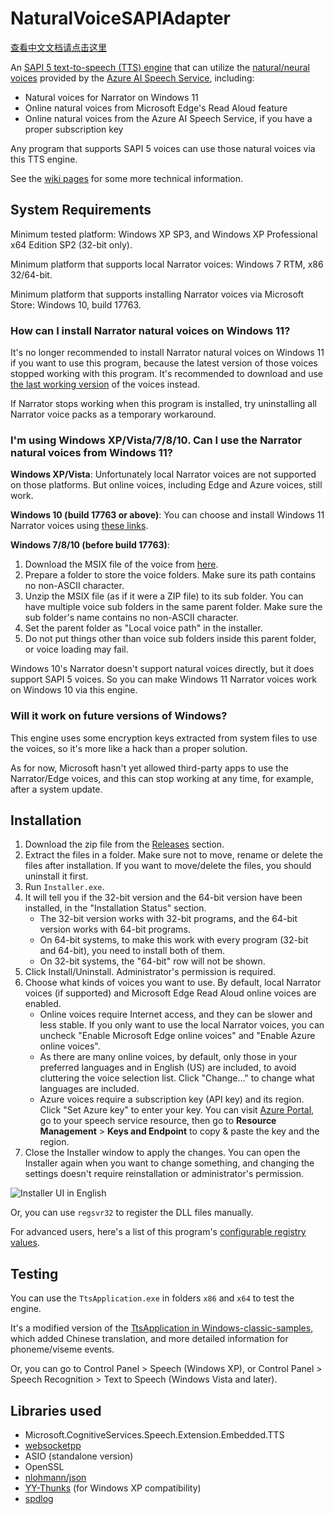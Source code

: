 # NaturalVoiceSAPIAdapter

[查看中文文档请点击这里](README.zh.md)

An [SAPI 5 text-to-speech (TTS) engine][1] that can utilize the [natural/neural voices][2] provided by the [Azure AI Speech Service][3], including:

- Natural voices for Narrator on Windows 11
- Online natural voices from Microsoft Edge's Read Aloud feature
- Online natural voices from the Azure AI Speech Service, if you have a proper subscription key

Any program that supports SAPI 5 voices can use those natural voices via this TTS engine.

See the [wiki pages][4] for some more technical information.

## System Requirements

Minimum tested platform: Windows XP SP3, and Windows XP Professional x64 Edition SP2 (32-bit only).

Minimum platform that supports local Narrator voices: Windows 7 RTM, x86 32/64-bit.

Minimum platform that supports installing Narrator voices via Microsoft Store: Windows 10, build 17763.

### How can I install Narrator natural voices on Windows 11?

It's no longer recommended to install Narrator natural voices on Windows 11 if you want to use this program, because the latest version of those voices stopped working with this program. It's recommended to download and use [the last working version][5] of the voices instead.

If Narrator stops working when this program is installed, try uninstalling all Narrator voice packs as a temporary workaround.

### I'm using Windows XP/Vista/7/8/10. Can I use the Narrator natural voices from Windows 11?

**Windows XP/Vista**: Unfortunately local Narrator voices are not supported on those platforms. But online voices, including Edge and Azure voices, still work.

**Windows 10 (build 17763 or above)**: You can choose and install Windows 11 Narrator voices using [these links][5].

**Windows 7/8/10 (before build 17763)**:
1. Download the MSIX file of the voice from [here][5].
2. Prepare a folder to store the voice folders. Make sure its path contains no non-ASCII character.
3. Unzip the MSIX file (as if it were a ZIP file) to its sub folder. You can have multiple voice sub folders in the same parent folder. Make sure the sub folder's name contains no non-ASCII character.
4. Set the parent folder as "Local voice path" in the installer.
5. Do not put things other than voice sub folders inside this parent folder, or voice loading may fail.

Windows 10's Narrator doesn't support natural voices directly, but it does support SAPI 5 voices. So you can make Windows 11 Narrator voices work on Windows 10 via this engine.

### Will it work on future versions of Windows?

This engine uses some encryption keys extracted from system files to use the voices, so it's more like a hack than a proper solution.

As for now, Microsoft hasn't yet allowed third-party apps to use the Narrator/Edge voices, and this can stop working at any time, for example, after a system update.

## Installation

1. Download the zip file from the [Releases][6] section.
2. Extract the files in a folder. Make sure not to move, rename or delete the files after installation. If you want to move/delete the files, you should uninstall it first.
3. Run `Installer.exe`.
4. It will tell you if the 32-bit version and the 64-bit version have been installed, in the "Installation Status" section.
    - The 32-bit version works with 32-bit programs, and the 64-bit version works with 64-bit programs.
    - On 64-bit systems, to make this work with every program (32-bit and 64-bit), you need to install both of them.
    - On 32-bit systems, the "64-bit" row will not be shown.
5. Click Install/Uninstall. Administrator's permission is required.
6. Choose what kinds of voices you want to use. By default, local Narrator voices (if supported) and Microsoft Edge Read Aloud online voices are enabled.
    - Online voices require Internet access, and they can be slower and less stable. If you only want to use the local Narrator voices, you can uncheck "Enable Microsoft Edge online voices" and "Enable Azure online voices".
    - As there are many online voices, by default, only those in your preferred languages and in English (US) are included, to avoid cluttering the voice selection list. Click "Change..." to change what languages are included.
    - Azure voices require a subscription key (API key) and its region. Click "Set Azure key" to enter your key. You can visit [Azure Portal](https://portal.azure.com/), go to your speech service resource, then go to **Resource Management** > **Keys and Endpoint** to copy & paste the key and the region.
  7. Close the Installer window to apply the changes. You can open the Installer again when you want to change something, and changing the settings doesn't require reinstallation or administrator's permission.

![Installer UI in English](https://github.com/user-attachments/assets/422264b8-a2ef-4ab7-96e9-4017dd88ca13)


Or, you can use `regsvr32` to register the DLL files manually.

For advanced users, here's a list of this program's [configurable registry values][8].

## Testing

You can use the `TtsApplication.exe` in folders `x86` and `x64` to test the engine.

It's a modified version of the [TtsApplication in Windows-classic-samples][7], which added Chinese translation, and more detailed information for phoneme/viseme events.

Or, you can go to Control Panel > Speech (Windows XP), or Control Panel > Speech Recognition > Text to Speech (Windows Vista and later).

## Libraries used
- Microsoft.CognitiveServices.Speech.Extension.Embedded.TTS
- [websocketpp](https://github.com/zaphoyd/websocketpp)
- ASIO (standalone version)
- OpenSSL
- [nlohmann/json](https://github.com/nlohmann/json)
- [YY-Thunks](https://github.com/Chuyu-Team/YY-Thunks) (for Windows XP compatibility)
- [spdlog](https://github.com/gabime/spdlog)

[1]: https://learn.microsoft.com/en-us/previous-versions/windows/desktop/ms717037(v=vs.85)
[2]: https://speech.microsoft.com/portal/voicegallery
[3]: https://learn.microsoft.com/azure/ai-services/speech-service/
[4]: ../../wiki
[5]: ../../wiki/Narrator-natural-voice-download-links
[6]: ../../releases
[7]: https://github.com/microsoft/Windows-classic-samples/tree/main/Samples/Win7Samples/winui/speech/ttsapplication
[8]: ../../wiki/Configurable-registry-values
